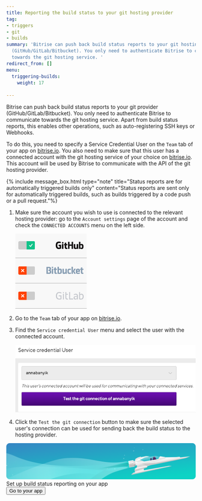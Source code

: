 ```yaml
---
title: Reporting the build status to your git hosting provider
tag:
- triggers
- git
- builds
summary: 'Bitrise can push back build status reports to your git hosting provider
  (GitHub/GitLab/Bitbucket). You only need to authenticate Bitrise to communicate
  towards the git hosting service. '
redirect_from: []
menu:
  triggering-builds:
    weight: 17

---
```

Bitrise can push back build status reports to your git provider (GitHub/GitLab/Bitbucket). You only need to authenticate Bitrise to communicate towards the git hosting service. Apart from build status reports, this enables other operations, such as auto-registering SSH keys or Webhooks.

To do this, you need to specify a Service Credential User on the `Team` tab of your app on [bitrise.io](https://www.bitrise.io). You also need to make sure that this user has a connected account with the git hosting service of your choice on [bitrise.io](https://www.bitrise.io). This account will be used by Bitrise to communicate with the API of the git hosting provider.

{% include message_box.html type="note" title="Status reports are for automatically triggered builds only" content="Status reports are sent only for automatically triggered builds, such as builds triggered by a code push or a pull request."%}

1. Make sure the account you wish to use is connected to the relevant hosting provider: go to the `Account settings` page of the account and check the `CONNECTED ACCOUNTS` menu on the left side.

   ![](/img/connected-accounts.png)
2. Go to the `Team` tab of your app on [bitrise.io](https://www.bitrise.io).
3. Find the `Service credential User` menu and select the user with the connected account.

   ![](/img/service-credential-user.png)
4. Click the `Test the git connection` button to make sure the selected user's connection can be used for sending back the build status to the hosting provider.

<div class="banner"> <img src="/assets/images/banner-bg-888x170.png" style="border: none;"> <div class="deploy-text">Set up build status reporting on your app</div> <a target="_blank" href="https://app.bitrise.io/dashboard/builds"><button class="button">Go to your app</button></a> </div>